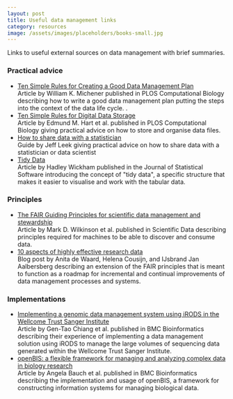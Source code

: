 ```yaml
---
layout: post
title: Useful data management links
category: resources
image: /assets/images/placeholders/books-small.jpg
---
```


Links to useful external sources on data management with brief summaries.

### Practical advice

- [Ten Simple Rules for Creating a Good Data Management Plan](https://doi.org/10.1371/journal.pcbi.1004525)
  <br />
  Article by William K. Michener published in PLOS Computational Biology
  describing how to write a good data management plan putting the steps into the
  context of the data life cycle. .
- [Ten Simple Rules for Digital Data Storage](https://doi.org/10.1371/journal.pcbi.1005097)
  <br />
  Article by Edmund M. Hart et al. published in PLOS Computational Biology
  giving practical advice on how to store and organise data files.
- [How to share data with a statistician](https://github.com/jtleek/datasharing)
  <br />
  Guide by Jeff Leek giving practical advice on how to share data with a
  statistician or data scientist
- [Tidy Data](http://doi.org/10.18637/jss.v059.i10)
  <br />
  Article by Hadley Wickham published in the Journal of Statistical Software
  introducing the concept of "tidy data", a specific structure that makes it
  easier to visualise and work with the tabular data. 


### Principles

- [The FAIR Guiding Principles for scientific data management and stewardship](http://doi.org/10.1038/sdata.2016.18)
  <br />
  Article by Mark D. Wilkinson et al. published in Scientific Data describing
  principles required for machines to be able to discover and consume data.
- [10 aspects of highly effective research data](https://www.elsevier.com/connect/10-aspects-of-highly-effective-research-data)
  <br />
  Blog post by Anita de Waard, Helena Cousijn, and IJsbrand Jan Aalbersberg
  describing an extension of the FAIR principles that is meant to function as a
  roadmap for incremental and continual improvements of data management processes
  and systems.


### Implementations

- [Implementing a genomic data management system using iRODS in the Wellcome Trust Sanger Institute](https://doi.org/10.1186/1471-2105-12-361)
  <br />
  Article by Gen-Tao Chiang et al. published in BMC Bioinformatics describing
  their experience of implementing a data management solution using iRODS to
  manage the large volumes of sequencing data generated within the Wellcome Trust
  Sanger Institute. 
- [openBIS: a flexible framework for managing and analyzing complex data in biology research](https://doi.org/10.1186/1471-2105-12-468)
  <br />
  Article by Angela Bauch et al. published in BMC Bioinformatics describing the
  implementation and usage of openBIS, a framework for constructing information
  systems for managing biological data.
